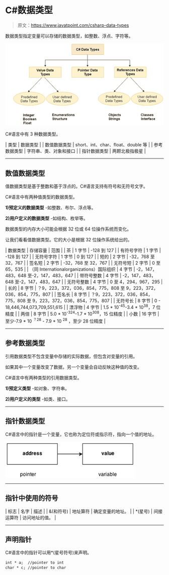 # C#数据类型

> 原文：<https://www.javatpoint.com/csharp-data-types>

数据类型指定变量可以存储的数据类型，如整数、浮点、字符等。

![CSHRAP Data types 1](img/589702c7593cd0ffd87998119f936f25.png)

C#语言中有 3 种数据类型。

| 类型 | 数据类型 |
| 数值数据类型 | short、int、char、float、double 等 |
| 参考数据类型 | 字符串、类、对象和接口 |
| 指针数据类型 | 两颗北极指极星 |

* * *

## 数值数据类型

值数据类型是基于整数和基于浮点的。C#语言支持有符号和无符号文字。

C#语言中有两种值类型的数据类型。

**1)预定义的数据类型** -如整数、布尔、浮点等。

**2)用户定义的数据类型** -如结构、枚举等。

数据类型的内存大小可能会根据 32 位或 64 位操作系统而变化。

让我们看看值数据类型。它的大小是根据 32 位操作系统给出的。

| 数据类型 | 存储容量 | 范围 |
| 茶 | 1 字节 | -128 到 127 |
| 有符号字符 | 1 字节 | -128 到 127 |
| 无符号字符 | 1 字节 | 0 到 127 |
| 短的 | 2 字节 | -32，768 至 32，767 |
| 签名短 | 2 字节 | -32，768 至 32，767 |
| 无符号短 | 2 字节 | 0 至 65，535 |
| （同 Internationalorganizations）国际组织 | 4 字节 | -2，147，483，648 至-2，147，483，647 |
| 带符号整数 | 4 字节 | -2，147，483，648 至-2，147，483，647 |
| 无符号整数 | 4 字节 | 0 至 4，294，967，295 |
| 长的 | 8 字节 | ？9，223，372，036，854，775，808 至 9，223，372，036，854，775，807 |
| 签名长 | 8 字节 | ？9，223，372，036，854，775，808 至 9，223，372，036，854，775，807 |
| 无符号长 | 8 字节 | 0 - 18,446,744,073,709,551,615 |
| 漂浮物 | 4 字节 | 1.5 * 10<sup>-45</sup>-3.4 * 10<sup>38</sup>，7 位精度 |
| 两倍 | 8 字节 | 5.0 * 10<sup>-324</sup>-1.7 * 10<sup>308</sup>，15 位精度 |
| 小数 | 16 字节 | 至少-7.9 * 10 <sup>？28</sup> - 7.9 * 10 <sup>28</sup> ，至少 28 位精度 |

* * *

## 参考数据类型

引用数据类型不包含变量中存储的实际数据，但包含对变量的引用。

如果其中一个变量改变了数据，另一个变量会自动反映这种值的改变。

C#语言中有两种类型的引用数据类型。

**1)预定义类型** -如对象、字符串。

**2)用户定义的类型** -如类、接口。

* * *

## 指针数据类型

C#语言中的指针是一个变量，它也称为定位符或指示符，指向一个值的地址。

![CSHRAP Data types 2](img/00422f6d9fc9d866dee7ba9b789c601a.png)

* * *

## 指针中使用的符号

| 标志 | 名字 | 描述 |
| &(和符号) | 地址算符 | 确定变量的地址。 |
| *(星号) | 间接运算符 | 访问地址的值。 |

* * *

## 声明指针

C#语言中的指针可以用*(星号符号)来声明。

```
int * a;  //pointer to int    
char * c; //pointer to char

```